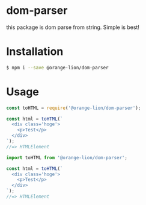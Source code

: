 # dom-parser
this package is dom parse from string.
Simple is best!

# Installation

```zsh
$ npm i --save @orange-lion/dom-parser
```

# Usage

```js
const toHTML = require('@orange-lion/dom-parser');

const html = toHTML(`
  <div class='hoge'>
    <p>Test</p>
  </div>
`);
//=> HTMLElement
```

```js
import toHTML from '@orange-lion/dom-parser';

const html = toHTML(`
  <div class='hoge'>
    <p>Test</p>
  </div>
`);
//=> HTMLElement
```
